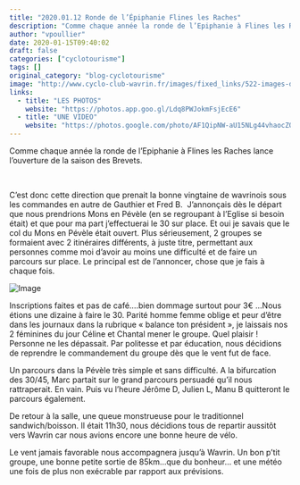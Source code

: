 ```yaml
---
title: "2020.01.12 Ronde de l’Épiphanie Flines les Raches"
description: "Comme chaque année la ronde de l’Epiphanie à Flines les Raches lance l’ouverture de la saison des Brevets."
author: "vpoullier"
date: 2020-01-15T09:40:02
draft: false
categories: ["cyclotourisme"]
tags: []
original_category: "blog-cyclotourisme"
image: "http://www.cyclo-club-wavrin.fr/images/fixed_links/522-images-dac72889-s470-no.jpg"
links:
  - title: "LES PHOTOS"
    website: "https://photos.app.goo.gl/Ldq8PWJokmFsjEcE6"
  - title: "UNE VIDEO"
    website: "https://photos.google.com/photo/AF1QipNW-aU15NLg44vhaocZOFp0YJlvCyYLeq-t4itI"
---
```


Comme chaque année la ronde de l’Epiphanie à Flines les Raches lance l’ouverture de la saison des Brevets.

<!--more-->

&nbsp;

C’est donc cette direction que prenait la bonne vingtaine de wavrinois sous les commandes en autre de Gauthier et Fred B. &nbsp;J’annonçais dès le départ que nous prendrions Mons en Pévèle (en se regroupant à l’Eglise si besoin était) et que pour ma part j’effectuerai le 30 sur place. Et oui je savais que le col du Mons en Pévèle était ouvert. Plus sérieusement, 2 groupes se formaient avec 2 itinéraires différents, à juste titre, permettant aux personnes comme moi d’avoir au moins une difficulté et de faire un parcours sur place. Le principal est de l’annoncer, chose que je fais à chaque fois.

![Image](https://lh3.googleusercontent.com/cZzMHgPCRi5chAwQg3VKgJsAnKbUgupu9AKWQtprWTooCaOqljaPel-3UPDMjSi4NajHy45escmuuX1FT2WagEjXSIt3L5MSsVcl2OoB7Q2x_xLoWuUaBF2i8nE4SYm0ygXUmwYxjbY_Az3p6rFdPVctjBLnUvL0m-f_ixFEarPQ3Gy3nG3TuhjZoc746PGQYZDIgSBvEz_PyleYTj6I3vm0jYhjOkSE8rBMIkGd3QyldHxlwX0v520o3-HkQLMcv8kbbAjsiUG2RrHNktZwlr4oBx__nrVti5KB5wpxIhX6IYwJNucxXgA1EjXqmdtRWJzur4BmMMAEOac5NbSzdeApVAAMrTrmXZGAbuyv1R_aRXKLQzR4_tKmRgSTyw-1lqxGY3KFXCXA7kmeRMwTm5wqcXT8Pq6zfMFPqdQ9DiVpkNjyNNqaAMEr5lBBS5baZEiXTff0mGN708CXntZuUof50zTsXn-QEqLQENnpGGAJTADbzWNxi4bls92GdekNRscEQQhaGxzyXuTpYdd4WXC-1YK7Gismwj1tFN34KBV8weXJxmzSTHcMTbpxTEqZ1cA6Q6TNQneUA9XYfrsYLpP2XmbKjqbJzCxmYZTQulVC1FVjVpztU_7mGmZbRgxB8m6Q2V_mCgjfa1OaswcxEw35ZqCRgMr6Lk_3YuPdGrAnMYdObmeG3O7YtZsdOHG9SNz2INQ2-1FUIX7sgLx-8-nfl13pNrqQ2Bn64whICJ_2CmK0=s770-no)

Inscriptions faites et pas de café….bien dommage surtout pour 3€ …Nous étions une dizaine à faire le 30. Parité homme femme oblige et peur d’être dans les journaux dans la rubrique «&nbsp;balance ton président&nbsp;», je laissais nos 2 féminines du jour Céline et Chantal mener le groupe. Quel plaisir&nbsp;! Personne ne les dépassait. Par politesse et par éducation, nous décidions de reprendre le commandement du groupe dès que le vent fut de face.

Un parcours dans la Pévèle très simple et sans difficulté. A la bifurcation des 30/45, Marc partait sur le grand parcours persuadé qu’il nous rattraperait. En vain. Puis vu l’heure Jérôme D, Julien L, Manu B quitteront le parcours également.

De retour à la salle, une queue monstrueuse pour le traditionnel sandwich/boisson. Il était 11h30, nous décidions tous de repartir aussitôt vers Wavrin car nous avions encore une bonne heure de vélo.

Le vent jamais favorable nous accompagnera jusqu’à Wavrin. Un bon p’tit groupe, une bonne petite sortie de 85km…que du bonheur… et une météo une fois de plus non exécrable par rapport aux prévisions.